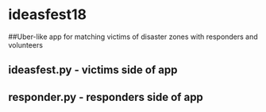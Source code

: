 # ideasfest18
##Uber-like app for matching victims of disaster zones with responders and volunteers



## ideasfest.py - victims side of app
## responder.py - responders side of app
